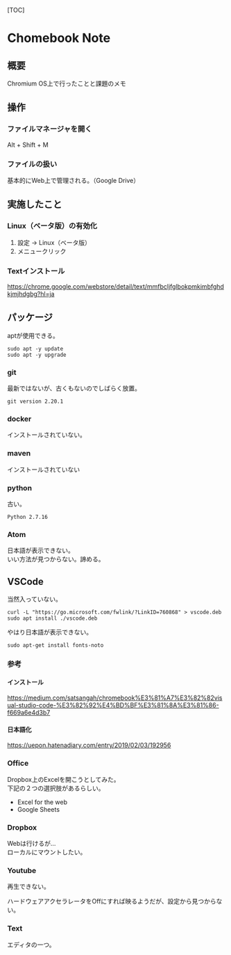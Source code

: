 [TOC]

# Chomebook Note

## 概要

Chromium OS上で行ったことと課題のメモ

## 操作

### ファイルマネージャを開く

Alt + Shift + M

### ファイルの扱い

基本的にWeb上で管理される。（Google Drive）

## 実施したこと

### Linux（ベータ版）の有効化

1. 設定 → Linux（ベータ版）
2. メニュークリック

### Textインストール

https://chrome.google.com/webstore/detail/text/mmfbcljfglbokpmkimbfghdkjmjhdgbg?hl=ja

## パッケージ

aptが使用できる。

```
sudo apt -y update
sudo apt -y upgrade
```

### git

最新ではないが、古くもないのでしばらく放置。

```
git version 2.20.1
```

### docker
インストールされていない。

### maven

インストールされていない

### python 

古い。
```
Python 2.7.16
```

### Atom
日本語が表示できない。  
いい方法が見つからない。諦める。  

## VSCode

当然入っていない。

```
curl -L "https://go.microsoft.com/fwlink/?LinkID=760868" > vscode.deb
sudo apt install ./vscode.deb
```

やはり日本語が表示できない。

```
sudo apt-get install fonts-noto
```

### 参考
#### インストール
https://medium.com/satsangah/chromebook%E3%81%A7%E3%82%82visual-studio-code-%E3%82%92%E4%BD%BF%E3%81%8A%E3%81%86-f669a6e4d3b7

#### 日本語化
https://uepon.hatenadiary.com/entry/2019/02/03/192956

### Office

Dropbox上のExcelを開こうとしてみた。  
下記の２つの選択肢があるらしい。

- Excel for the web
- Google Sheets

### Dropbox

Webは行けるが…  
ローカルにマウントしたい。

### Youtube

再生できない。

ハードウェアアクセラレータをOffにすれば映るようだが、設定から見つからない。

### Text

エディタの一つ。

